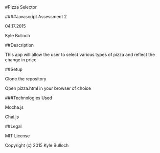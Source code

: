 #Pizza Selector

####Javascript Assessment 2

04.17.2015

Kyle Bulloch

##Description

This app will allow the user to select various types of pizza and reflect the change in price.

##Setup

Clone the repository

Open pizza.html in your browser of choice

###Technologies Used

Mocha.js

Chai.js

##Legal

MIT License

Copyright (c) 2015 Kyle Bulloch
